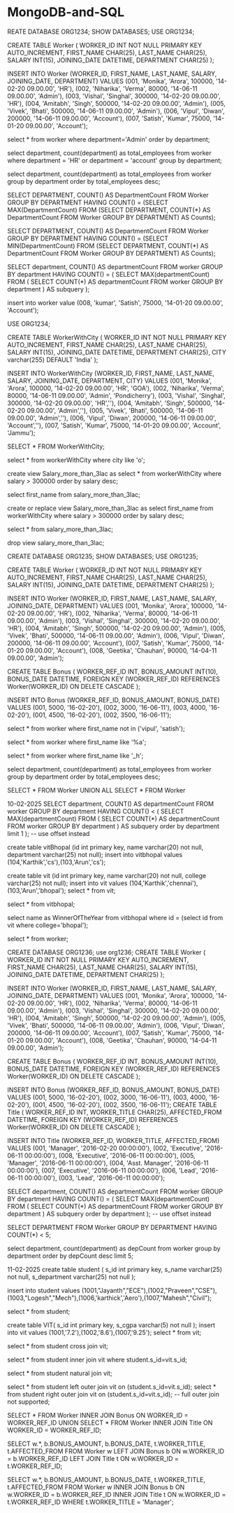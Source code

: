 # MongoDB-and-SQL

REATE DATABASE ORG1234; SHOW DATABASES; USE ORG1234;

CREATE TABLE Worker ( WORKER_ID INT NOT NULL PRIMARY KEY AUTO_INCREMENT, FIRST_NAME CHAR(25), LAST_NAME CHAR(25), SALARY INT(15), JOINING_DATE DATETIME, DEPARTMENT CHAR(25) );

INSERT INTO Worker (WORKER_ID, FIRST_NAME, LAST_NAME, SALARY, JOINING_DATE, DEPARTMENT) VALUES (001, 'Monika', 'Arora', 100000, '14-02-20 09.00.00', 'HR'), (002, 'Niharika', 'Verma', 80000, '14-06-11 09.00.00', 'Admin'), (003, 'Vishal', 'Singhal', 300000, '14-02-20 09.00.00', 'HR'), (004, 'Amitabh', 'Singh', 500000, '14-02-20 09.00.00', 'Admin'), (005, 'Vivek', 'Bhati', 500000, '14-06-11 09.00.00', 'Admin'), (006, 'Vipul', 'Diwan', 200000, '14-06-11 09.00.00', 'Account'), (007, 'Satish', 'Kumar', 75000, '14-01-20 09.00.00', 'Account');

select * from worker where department='Admin' order by department;

select department, count(department) as total_employees from worker where department = 'HR' or department = 'account' group by department;

select department, count(department) as total_employees from worker group by department order by total_employees desc;

SELECT DEPARTMENT, COUNT() AS DepartmentCount FROM Worker GROUP BY DEPARTMENT HAVING COUNT() = (SELECT MAX(DepartmentCount) FROM (SELECT DEPARTMENT, COUNT(*) AS DepartmentCount FROM Worker GROUP BY DEPARTMENT) AS Counts);

SELECT DEPARTMENT, COUNT() AS DepartmentCount FROM Worker GROUP BY DEPARTMENT HAVING COUNT() = (SELECT MIN(DepartmentCount) FROM (SELECT DEPARTMENT, COUNT(*) AS DepartmentCount FROM Worker GROUP BY DEPARTMENT) AS Counts);

SELECT department, COUNT() AS departmentCount FROM worker GROUP BY department HAVING COUNT() = ( SELECT MAX(departmentCount) FROM ( SELECT COUNT(*) AS departmentCount FROM worker GROUP BY department ) AS subquery );

insert into worker value (008, 'kumar', 'Satish', 75000, '14-01-20 09.00.00', 'Account');

USE ORG1234;

CREATE TABLE WorkerWithCity ( WORKER_ID INT NOT NULL PRIMARY KEY AUTO_INCREMENT, FIRST_NAME CHAR(25), LAST_NAME CHAR(25), SALARY INT(15), JOINING_DATE DATETIME, DEPARTMENT CHAR(25), CITY varchar(255) DEFAULT 'India' );

INSERT INTO WorkerWithCity (WORKER_ID, FIRST_NAME, LAST_NAME, SALARY, JOINING_DATE, DEPARTMENT, CITY) VALUES (001, 'Monika', 'Arora', 100000, '14-02-20 09.00.00', 'HR', 'GOA'), (002, 'Niharika', 'Verma', 80000, '14-06-11 09.00.00', 'Admin', 'Pondicherry'), (003, 'Vishal', 'Singhal', 300000, '14-02-20 09.00.00', 'HR',''), (004, 'Amitabh', 'Singh', 500000, '14-02-20 09.00.00', 'Admin',''), (005, 'Vivek', 'Bhati', 500000, '14-06-11 09.00.00', 'Admin',''), (006, 'Vipul', 'Diwan', 200000, '14-06-11 09.00.00', 'Account',''), (007, 'Satish', 'Kumar', 75000, '14-01-20 09.00.00', 'Account', 'Jammu');

SELECT * FROM WorkerWithCity;

select * from workerWithCity where city like 'o';

create view Salary_more_than_3lac as select * from workerWithCity where salary > 300000 order by salary desc;

select first_name from salary_more_than_3lac;

create or replace view Salary_more_than_3lac as select first_name from workerWithCity where salary > 300000 order by salary desc;

select * from salary_more_than_3lac;

drop view salary_more_than_3lac;

CREATE DATABASE ORG1235; SHOW DATABASES; USE ORG1235;

CREATE TABLE Worker ( WORKER_ID INT NOT NULL PRIMARY KEY AUTO_INCREMENT, FIRST_NAME CHAR(25), LAST_NAME CHAR(25), SALARY INT(15), JOINING_DATE DATETIME, DEPARTMENT CHAR(25) );

INSERT INTO Worker (WORKER_ID, FIRST_NAME, LAST_NAME, SALARY, JOINING_DATE, DEPARTMENT) VALUES (001, 'Monika', 'Arora', 100000, '14-02-20 09.00.00', 'HR'), (002, 'Niharika', 'Verma', 80000, '14-06-11 09.00.00', 'Admin'), (003, 'Vishal', 'Singhal', 300000, '14-02-20 09.00.00', 'HR'), (004, 'Amitabh', 'Singh', 500000, '14-02-20 09.00.00', 'Admin'), (005, 'Vivek', 'Bhati', 500000, '14-06-11 09.00.00', 'Admin'), (006, 'Vipul', 'Diwan', 200000, '14-06-11 09.00.00', 'Account'), (007, 'Satish', 'Kumar', 75000, '14-01-20 09.00.00', 'Account'), (008, 'Geetika', 'Chauhan', 90000, '14-04-11 09.00.00', 'Admin');

CREATE TABLE Bonus ( WORKER_REF_ID INT, BONUS_AMOUNT INT(10), BONUS_DATE DATETIME, FOREIGN KEY (WORKER_REF_ID) REFERENCES Worker(WORKER_ID) ON DELETE CASCADE );

INSERT INTO Bonus (WORKER_REF_ID, BONUS_AMOUNT, BONUS_DATE) VALUES (001, 5000, '16-02-20'), (002, 3000, '16-06-11'), (003, 4000, '16-02-20'), (001, 4500, '16-02-20'), (002, 3500, '16-06-11');

select * from worker where first_name not in ('vipul', 'satish');

select * from worker where first_name like '%a';

select * from worker where first_name like '_h';

select department, count(department) as total_employees from worker group by department order by total_employees desc;

SELECT * FROM Worker UNION ALL SELECT * FROM Worker

10-02-2025 SELECT department, COUNT() AS departmentCount FROM worker GROUP BY department HAVING COUNT() < ( SELECT MAX(departmentCount) FROM ( SELECT COUNT(*) AS departmentCount FROM worker GROUP BY department ) AS subquery order by department limit 1 ); -- use offset instead

create table vitBhopal (id int primary key, name varchar(20) not null, department varchar(25) not null); insert into vitbhopal values (104,'Karthik','cs'),(103,'Arun','cs');

create table vit (id int primary key, name varchar(20) not null, college varchar(25) not null); insert into vit values (104,'Karthik','chennai'),(103,'Arun','bhopal'); select * from vit;

select * from vitbhopal;

select name as WinnerOfTheYear from vitbhopal where id = (select id from vit where college='bhopal');

select * from worker;

CREATE DATABASE ORG1236; use org1236; CREATE TABLE Worker ( WORKER_ID INT NOT NULL PRIMARY KEY AUTO_INCREMENT, FIRST_NAME CHAR(25), LAST_NAME CHAR(25), SALARY INT(15), JOINING_DATE DATETIME, DEPARTMENT CHAR(25) );

INSERT INTO Worker (WORKER_ID, FIRST_NAME, LAST_NAME, SALARY, JOINING_DATE, DEPARTMENT) VALUES (001, 'Monika', 'Arora', 100000, '14-02-20 09.00.00', 'HR'), (002, 'Niharika', 'Verma', 80000, '14-06-11 09.00.00', 'Admin'), (003, 'Vishal', 'Singhal', 300000, '14-02-20 09.00.00', 'HR'), (004, 'Amitabh', 'Singh', 500000, '14-02-20 09.00.00', 'Admin'), (005, 'Vivek', 'Bhati', 500000, '14-06-11 09.00.00', 'Admin'), (006, 'Vipul', 'Diwan', 200000, '14-06-11 09.00.00', 'Account'), (007, 'Satish', 'Kumar', 75000, '14-01-20 09.00.00', 'Account'), (008, 'Geetika', 'Chauhan', 90000, '14-04-11 09.00.00', 'Admin');

CREATE TABLE Bonus ( WORKER_REF_ID INT, BONUS_AMOUNT INT(10), BONUS_DATE DATETIME, FOREIGN KEY (WORKER_REF_ID) REFERENCES Worker(WORKER_ID) ON DELETE CASCADE );

INSERT INTO Bonus (WORKER_REF_ID, BONUS_AMOUNT, BONUS_DATE) VALUES (001, 5000, '16-02-20'), (002, 3000, '16-06-11'), (003, 4000, '16-02-20'), (001, 4500, '16-02-20'), (002, 3500, '16-06-11'); CREATE TABLE Title ( WORKER_REF_ID INT, WORKER_TITLE CHAR(25), AFFECTED_FROM DATETIME, FOREIGN KEY (WORKER_REF_ID) REFERENCES Worker(WORKER_ID) ON DELETE CASCADE );

INSERT INTO Title (WORKER_REF_ID, WORKER_TITLE, AFFECTED_FROM) VALUES (001, 'Manager', '2016-02-20 00:00:00'), (002, 'Executive', '2016-06-11 00:00:00'), (008, 'Executive', '2016-06-11 00:00:00'), (005, 'Manager', '2016-06-11 00:00:00'), (004, 'Asst. Manager', '2016-06-11 00:00:00'), (007, 'Executive', '2016-06-11 00:00:00'), (006, 'Lead', '2016-06-11 00:00:00'), (003, 'Lead', '2016-06-11 00:00:00');

SELECT department, COUNT() AS departmentCount FROM worker GROUP BY department HAVING COUNT() = ( SELECT MAX(departmentCount) FROM ( SELECT COUNT(*) AS departmentCount FROM worker GROUP BY department ) AS subquery order by department ); -- use offset instead

SELECT DEPARTMENT FROM Worker GROUP BY DEPARTMENT HAVING COUNT(*) < 5;

select department, count(department) as depCount from worker group by department order by depCount desc limit 5;

11-02-2025 create table student ( s_id int primary key, s_name varchar(25) not null, s_department varchar(25) not null );

insert into student values (1001,"Jayanth","ECE"),(1002,"Praveen","CSE"),(1003,"Logesh","Mech"),(1006,'karthick','Aero'),(1007,"Mahesh","Civil");

select * from student;

create table VIT( s_id int primary key, s_cgpa varchar(5) not null ); insert into vit values (1001,'7.2'),(1002,'8.6'),(1007,'9.25'); select * from vit;

select * from student cross join vit;

select * from student inner join vit where student.s_id=vit.s_id;

select * from student natural join vit;

select * from student left outer join vit on (student.s_id=vit.s_id); select * from student right outer join vit on (student.s_id=vit.s_id); -- full outer join not supported;

SELECT * FROM Worker INNER JOIN Bonus ON WORKER_ID = WORKER_REF_ID UNION SELECT * FROM Worker INNER JOIN Title ON WORKER_ID = WORKER_REF_ID;

SELECT w.*, b.BONUS_AMOUNT, b.BONUS_DATE, t.WORKER_TITLE, t.AFFECTED_FROM FROM Worker w LEFT JOIN Bonus b ON w.WORKER_ID = b.WORKER_REF_ID LEFT JOIN Title t ON w.WORKER_ID = t.WORKER_REF_ID;

SELECT w.*, b.BONUS_AMOUNT, b.BONUS_DATE, t.WORKER_TITLE, t.AFFECTED_FROM FROM Worker w INNER JOIN Bonus b ON w.WORKER_ID = b.WORKER_REF_ID INNER JOIN Title t ON w.WORKER_ID = t.WORKER_REF_ID WHERE t.WORKER_TITLE = 'Manager';
